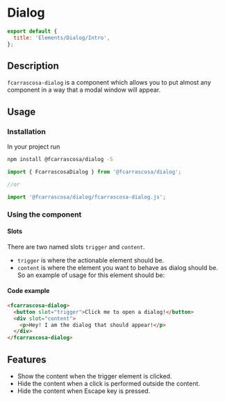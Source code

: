 # Dialog

```js script
export default {
  title: 'Elements/Dialog/Intro',
};
```

## Description

`fcarrascosa-dialog` is a component which allows you to put almost any component in a way that a modal window will appear.

## Usage

### Installation

In your project run

```bash
npm install @fcarrascosa/dialog -S
```

```js
import { FcarrascosaDialog } from '@fcarrascosa/dialog';

//or

import '@fcarrascosa/dialog/fcarrascosa-dialog.js';
```

### Using the component

#### Slots

There are two named slots `trigger` and `content`.

- `trigger` is where the actionable element should be.
- `content` is where the element you want to behave as dialog should be.
  So an example of usage for this element should be:

#### Code example

```html
<fcarrascosa-dialog>
  <button slot="trigger">Click me to open a dialog!</button>
  <div slot="content">
    <p>Hey! I am the dialog that should appear!</p>
  </div>
</fcarrascosa-dialog>
```

## Features

- Show the content when the trigger element is clicked.
- Hide the content when a click is performed outside the content.
- Hide the content when Escape key is pressed.
